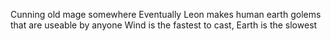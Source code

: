 Cunning old mage somewhere
Eventually Leon makes human earth golems that are useable by anyone
Wind is the fastest to cast, Earth is the slowest